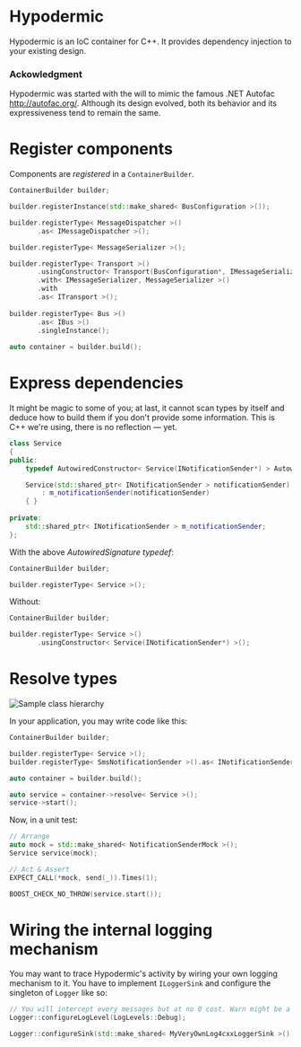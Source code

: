 Hypodermic
==========

Hypodermic is an IoC container for C++. It provides dependency injection to your existing design.


### Ackowledgment

Hypodermic was started with the will to mimic the famous .NET Autofac http://autofac.org/. Although its design evolved, both its behavior and its expressiveness tend to remain the same.

# Register components

Components are _registered_ in a `ContainerBuilder`.
```cpp
ContainerBuilder builder;

builder.registerInstance(std::make_shared< BusConfiguration >());

builder.registerType< MessageDispatcher >()
       .as< IMessageDispatcher >();

builder.registerType< MessageSerializer >();

builder.registerType< Transport >()
       .usingConstructor< Transport(BusConfiguration*, IMessageSerializer*) >()
       .with< IMessageSerializer, MessageSerializer >()
       .with
       .as< ITransport >();
       
builder.registerType< Bus >()
       .as< IBus >()
       .singleInstance();
       
auto container = builder.build();
```

# Express dependencies

It might be magic to some of you; at last, it cannot scan types by itself and deduce how to build them if you don't provide some information. This is C++ we're using, there is no reflection — yet.
```cpp
class Service
{
public:
    typedef AutowiredConstructor< Service(INotificationSender*) > AutowiredSignature;

    Service(std::shared_ptr< INotificationSender > notificationSender)
        : m_notificationSender(notificationSender)
    { }
  
private:
    std::shared_ptr< INotificationSender > m_notificationSender;
};
```
With the above _AutowiredSignature typedef_:
```cpp
ContainerBuilder builder;

builder.registerType< Service >();
```
Without:
```cpp
ContainerBuilder builder;

builder.registerType< Service >()
       .usingConstructor< Service(INotificationSender*) >();
```

# Resolve types

![Sample class hierarchy](../master/resources/home_page_simple_diagram.png?raw=true "Sample class hierarchy")

In your application, you may write code like this:
```cpp
ContainerBuilder builder;

builder.registerType< Service >();
builder.registerType< SmsNotificationSender >().as< INotificationSender >();

auto container = builder.build();

auto service = container->resolve< Service >();
service->start();
```
Now, in a unit test:
```cpp
// Arrange
auto mock = std::make_shared< NotificationSenderMock >();
Service service(mock);

// Act & Assert
EXPECT_CALL(*mock, send(_)).Times(1);

BOOST_CHECK_NO_THROW(service.start());
```

# Wiring the internal logging mechanism

You may want to trace Hypodermic's activity by wiring your own logging mechanism to it. You have to implement `ILoggerSink` and configure the singleton of `Logger` like so:
```cpp
// You will intercept every messages but at no 0 cost. Warn might be a little less aggressive.
Logger::configureLogLevel(LogLevels::Debug);

Logger::configureSink(std::make_shared< MyVeryOwnLog4cxxLoggerSink >());
```
